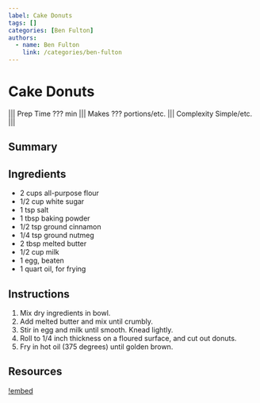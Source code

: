 ```yaml
---
label: Cake Donuts
tags: []
categories: [Ben Fulton]
authors:
  - name: Ben Fulton
    link: /categories/ben-fulton
---
```


# Cake Donuts
<!--- ![](/static/images/???.webp) --->

||| Prep Time
??? min
||| Makes
??? portions/etc.
||| Complexity
Simple/etc.
|||

## Summary

## Ingredients
- 2 cups all-purpose flour
- 1/2 cup white sugar
- 1 tsp salt
- 1 tbsp baking powder
- 1/2 tsp ground cinnamon
- 1/4 tsp ground nutmeg
- 2 tbsp melted butter
- 1/2 cup milk
- 1 egg, beaten
- 1 quart oil, for frying

## Instructions
1. Mix dry ingredients in bowl.
2. Add melted butter and mix until crumbly.
3. Stir in egg and milk until smooth. Knead lightly.
4. Roll to 1/4 inch thickness on a floured surface, and cut out donuts.
5. Fry in hot oil (375 degrees) until golden brown.

## Resources
[!embed](https://www.allrecipes.com/recipe/43051/plain-cake-doughnuts/)
